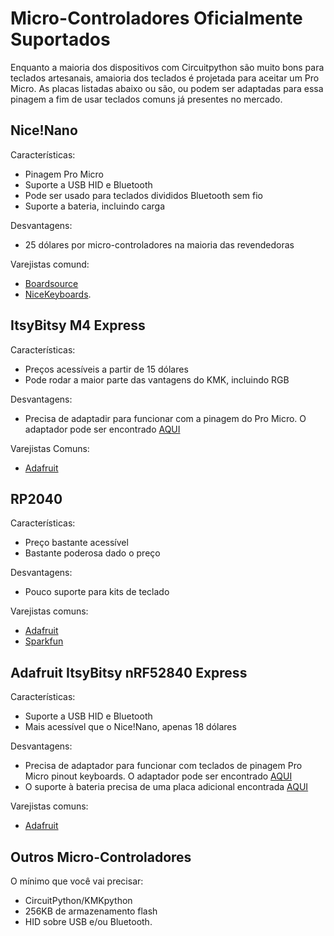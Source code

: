 # Micro-Controladores Oficialmente Suportados

Enquanto a maioria dos dispositivos com Circuitpython são muito bons para
teclados artesanais, amaioria dos teclados é projetada para aceitar um Pro
Micro. As placas listadas abaixo ou são, ou podem ser adaptadas para essa
pinagem a fim de usar teclados comuns já presentes no mercado.

## Nice!Nano

Características:
- Pinagem Pro Micro
- Suporte a USB HID e Bluetooth
- Pode ser usado para teclados divididos Bluetooth sem fio
- Suporte a bateria, incluindo carga

Desvantagens:
- 25 dólares por micro-controladores na maioria das revendedoras

Varejistas comund:
- [Boardsource](https://boardsource.xyz/store/5f4a1733bbaa5c635b83ed67)
- [NiceKeyboards](https://nicekeyboards.com/collections/group-buy/products/nice-nano-v1-0).

## ItsyBitsy M4 Express

Características:
- Preços acessíveis a partir de 15 dólares
- Pode rodar a maior parte das vantagens do KMK, incluindo RGB

Desvantagens:
- Precisa de adaptadir para funcionar com a pinagem do Pro Micro. O adaptador
  pode ser encontrado
  [AQUI](https://github.com/KMKfw/kmk_firmware/tree/master/hardware)

Varejistas Comuns:
- [Adafruit](https://www.adafruit.com/product/3800)

## RP2040

Características:
- Preço bastante acessível
- Bastante poderosa dado o preço

Desvantagens:
- Pouco suporte para kits de teclado

Varejistas comuns:
- [Adafruit](https://www.adafruit.com/pico?src=raspberrypi)
- [Sparkfun](https://www.sparkfun.com/products/17829?src=raspberrypi)

## Adafruit ItsyBitsy nRF52840 Express

Características:
- Suporte a USB HID e Bluetooth
- Mais acessível que o Nice!Nano, apenas 18 dólares

Desvantagens:
- Precisa de adaptador para funcionar com teclados de pinagem Pro Micro pinout
  keyboards. O adaptador pode ser encontrado
  [AQUI](https://github.com/KMKfw/kmk_firmware/tree/master/hardware)
- O suporte à bateria precisa de uma placa adicional encontrada
  [AQUI](https://www.adafruit.com/product/2124)

Varejistas comuns:
- [Adafruit](https://www.adafruit.com/product/4481)

## Outros Micro-Controladores

O mínimo que você vai precisar:

- CircuitPython/KMKpython
- 256KB de armazenamento flash
- HID sobre USB e/ou Bluetooth.
